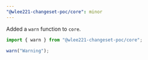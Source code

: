 ```yaml
---
"@wlee221-changeset-poc/core": minor
---
```


Added a `warn` function to `core`.

```ts
import { warn } from "@wlee221-changeset-poc/core";

warn("Warning");
```

